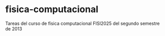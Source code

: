 # fisica-computacional
Tareas del curso de física computacional FISI2025 del segundo semestre de 2013
